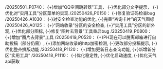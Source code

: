 /20250501_P0740：
{+}增加“QQ空间跳转器”工具，
{-}优化部分文字提示，
{-}优化对“实用工具”分区菜单的实现
/20250426_P0150：
{-}修复验证码检查bug
/20250426_A1030：
{-}对安全检查功能的优化,
{-}完善“咨询卡片”的天气图标
/20250426_A0125：
{+}“网站收录”分区的安全检查,
{+}“实用工具”分区的新外观,
{-}优化部分图标,
{-}修复“图片去背景”工具重启bug
/20250419_P0800：
{+}增加“图片去背景”工具
/20250419_P0520：
{+}PH现在可以脱离邮箱进行自助投稿（部分仍需）,
{+}添加网站收录的http加密检测,
{-}更改部分投稿提示,
{-}优化整齐排版功能
/20250418_P1120：
{+}增加更新日志查询功能,
{+}新增新分区“实用工具”
/20250418_P1110：
{-}优化稳定性,
{-}优化启动速度,
{-}优化天气api获取
